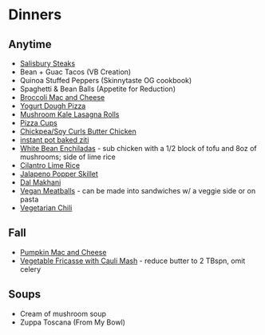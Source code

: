 # Dinners

## Anytime
* [Salisbury Steaks](https://www.rabbitandwolves.com/vegan-lentil-salisbury-steak/)
* Bean + Guac Tacos (VB Creation)
* Quinoa Stuffed Peppers (Skinnytaste OG cookbook)
* Spaghetti & Bean Balls (Appetite for Reduction)
* [Broccoli Mac and Cheese](https://www.skinnytaste.com/skinny-baked-broccoli-macaroni-and/)
* [Yogurt Dough Pizza](https://www.skinnytaste.com/grilled-pizza/)
* [Mushroom Kale Lasagna Rolls](https://www.skinnytaste.com/mushroom-kale-lasagna-rolls/)
* [Pizza Cups](https://emilybites.com/2017/05/pizza-wonton-cups.html)
* [Chickpea/Soy Curls Butter Chicken](https://www.veganricha.com/instant-pot-vegan-butter-chicken/#wprm-recipe-container-19577)
* [instant pot baked ziti](https://www.skinnytaste.com/instant-pot-baked-ziti/)
* [White Bean Enchiladas](https://www.skinnytaste.com/chicken-and-white-bean-enchiladas-with/) - sub chicken with a 1/2 block of tofu and 8oz of mushrooms; side of lime rice
* [Cilantro Lime Rice](https://www.skinnytaste.com/chipotle-cilantro-lime-rice-4-pts/)
* [Jalapeno Popper Skillet](https://www.veganricha.com/jalapeno-popper-skillet/)
* [Dal Makhani](https://rainbowplantlife.com/vegan-dal-makhani/#recipe)
* [Vegan Meatballs](https://frommybowl.com/the-best-vegan-meatballs/) - can be made into sandwiches w/ a veggie side or on pasta
* [Vegetarian Chili](https://cookieandkate.com/vegetarian-chili-recipe/#tasty-recipes-23997-jump-target)

## Fall
* [Pumpkin Mac and Cheese](https://www.skinnytaste.com/pumpkin-mac-and-cheese-with-roasted-veggies/)
* [Vegetable Fricasse with Cauli Mash](https://www.rabbitandwolves.com/vegan-vegetable-fricassee-cauliflower-mash) - reduce butter to 2 TBspn, omit celery

## Soups
* Cream of mushroom soup
* Zuppa Toscana (From My Bowl)
